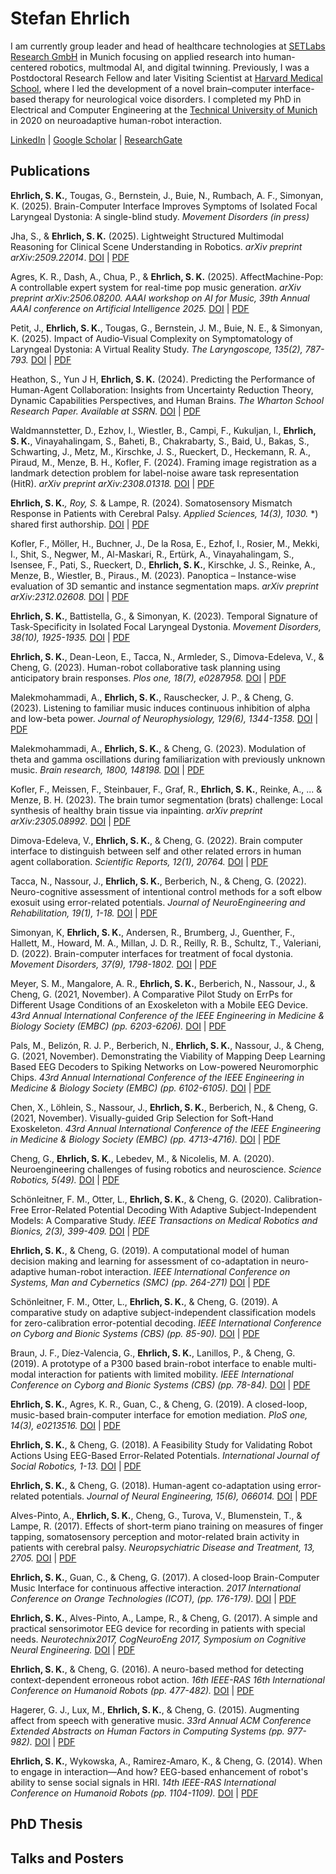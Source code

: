 # Stefan Ehrlich

I am currently group leader and head of healthcare technologies at [SETLabs Research GmbH](https://www.setlabs.de/) in Munich focusing on applied research into human-centered robotics, multmodal AI, and digital twinning.
Previously, I was a Postdoctoral Research Fellow and later Visiting Scientist at [Harvard Medical School](https://simonyanlab.meei.harvard.edu/), where I led the development of a novel brain–computer interface-based therapy for neurological voice disorders.
I completed my PhD in Electrical and Computer Engineering at the [Technical University of Munich](https://www.ce.cit.tum.de/ics/home/) in 2020 on neuroadaptive human-robot interaction.

[LinkedIn](https://www.linkedin.com/in/stefan-ehrlich-051b5173/) | [Google Scholar](https://scholar.google.de/citations?user=V9xkbsgAAAAJ&hl=en) | [ResearchGate](https://www.researchgate.net/profile/Stefan-Ehrlich-2)

## Publications

**Ehrlich, S. K.**, Tougas, G., Bernstein, J., Buie, N., Rumbach, A. F., Simonyan, K. (2025). Brain-Computer Interface Improves Symptoms of Isolated Focal Laryngeal Dystonia: A single-blind study. *Movement Disorders (in press)*

Jha, S., & **Ehrlich, S. K.** (2025). Lightweight Structured Multimodal Reasoning for Clinical Scene Understanding in Robotics. *arXiv preprint arXiv:2509.22014*. [DOI](https://arxiv.org/abs/2509.22014) | [PDF](/resources/2025_SceneUnderstanding.pdf)

Agres, K. R., Dash, A., Chua, P., & **Ehrlich, S. K.** (2025). AffectMachine-Pop: A controllable expert system for real-time pop music generation. *arXiv preprint arXiv:2506.08200. AAAI workshop on AI for Music, 39th Annual AAAI conference on Artificial Intelligence 2025.* [DOI]() | [PDF](/resources/2025_AAAI_AI_for_Music.pdf)

Petit, J., **Ehrlich, S. K.**, Tougas, G., Bernstein, J. M., Buie, N. E., & Simonyan, K. (2025). Impact of Audio‐Visual Complexity on Symptomatology of Laryngeal Dystonia: A Virtual Reality Study. *The Laryngoscope, 135(2), 787-793.* [DOI]() | [PDF](/resources/2024_vr_bci.pdf)

Heathon, S., Yun J H, **Ehrlich, S. K.** (2024). Predicting the Performance of Human-Agent Collaboration: Insights from Uncertainty Reduction Theory, Dynamic Capabilities Perspectives, and Human Brains. *The Wharton School Research Paper. Available at SSRN.* [DOI]() | [PDF](/resources/2024_HRI_ssrn.pdf)

Waldmannstetter, D., Ezhov, I., Wiestler, B., Campi, F., Kukuljan, I., **Ehrlich, S. K.**, Vinayahalingam, S., Baheti, B., Chakrabarty, S., Baid, U., Bakas, S., Schwarting, J., Metz, M., Kirschke, J. S., Rueckert, D., Heckemann, R. A., Piraud, M., Menze, B. H., Kofler, F. (2024). Framing image registration as a landmark detection problem for label-noise aware task representation (HitR). *arXiv preprint arXiv:2308.01318.* [DOI]() | [PDF](/resources/2024_hitR.pdf)

**Ehrlich, S. K.***, Roy, S.* & Lampe, R. (2024). Somatosensory Mismatch Response in Patients with Cerebral Palsy. *Applied Sciences, 14(3), 1030.* *) shared first authorship. [DOI]() | [PDF]()

Kofler, F., Möller, H., Buchner, J., De la Rosa, E., Ezhof, I., Rosier, M., Mekki, I., Shit, S., Negwer, M., Al-Maskari, R., Ertürk, A., Vinayahalingam, S., Isensee, F., Pati, S., Rueckert, D., **Ehrlich, S. K.**, Kirschke, J. S., Reinke, A., Menze, B., Wiestler, B., Piraus., M. (2023). Panoptica – Instance-wise evaluation of 3D semantic and instance segmentation maps. *arXiv preprint arXiv:2312.02608.* [DOI]() | [PDF]()

**Ehrlich, S. K.**, Battistella, G., & Simonyan, K. (2023). Temporal Signature of Task‐Specificity in Isolated Focal Laryngeal Dystonia. *Movement Disorders, 38(10), 1925-1935.* [DOI]() | [PDF]()

**Ehrlich, S. K.**, Dean-Leon, E., Tacca, N., Armleder, S., Dimova-Edeleva, V., & Cheng, G. (2023). Human-robot collaborative task planning using anticipatory brain responses. *Plos one, 18(7), e0287958.* [DOI]() | [PDF]()

Malekmohammadi, A., **Ehrlich, S. K.**, Rauschecker, J. P., & Cheng, G. (2023). Listening to familiar music induces continuous inhibition of alpha and low-beta power. *Journal of Neurophysiology, 129(6), 1344-1358.* [DOI]() | [PDF]()

Malekmohammadi, A., **Ehrlich, S. K.**, & Cheng, G. (2023). Modulation of theta and gamma oscillations during familiarization with previously unknown music. *Brain research, 1800, 148198.* [DOI]() | [PDF]()

Kofler, F., Meissen, F., Steinbauer, F., Graf, R., **Ehrlich, S. K.**, Reinke, A., ... & Menze, B. H. (2023). The brain tumor segmentation (brats) challenge: Local synthesis of healthy brain tissue via inpainting. *arXiv preprint arXiv:2305.08992.* [DOI]() | [PDF]()

Dimova-Edeleva, V., **Ehrlich, S. K.**, & Cheng, G. (2022). Brain computer interface to distinguish between self and other related errors in human agent collaboration. *Scientific Reports, 12(1), 20764.* [DOI]() | [PDF]()

Tacca, N., Nassour, J., **Ehrlich, S. K.**, Berberich, N., & Cheng, G. (2022). Neuro-cognitive assessment of intentional control methods for a soft elbow exosuit using error-related potentials. *Journal of NeuroEngineering and Rehabilitation, 19(1), 1-18.* [DOI]() | [PDF]()

Simonyan, K, **Ehrlich, S. K.**, Andersen, R., Brumberg, J., Guenther, F., Hallett, M., Howard, M. A., Millan, J. D. R., Reilly, R. B., Schultz, T., Valeriani, D. (2022). Brain-computer interfaces for treatment of focal dystonia. *Movement Disorders, 37(9), 1798-1802.* [DOI]() | [PDF]()

Meyer, S. M., Mangalore, A. R., **Ehrlich, S. K.**, Berberich, N., Nassour, J., & Cheng, G. (2021, November). A Comparative Pilot Study on ErrPs for Different Usage Conditions of an Exoskeleton with a Mobile EEG Device. *43rd Annual International Conference of the IEEE Engineering in Medicine & Biology Society (EMBC) (pp. 6203-6206).* [DOI]() | [PDF]()

Pals, M., Belizón, R. J. P., Berberich, N., **Ehrlich, S. K.**, Nassour, J., & Cheng, G. (2021, November). Demonstrating the Viability of Mapping Deep Learning Based EEG Decoders to Spiking Networks on Low-powered Neuromorphic Chips. *43rd Annual International Conference of the IEEE Engineering in Medicine & Biology Society (EMBC) (pp. 6102-6105).* [DOI]() | [PDF]()

Chen, X., Löhlein, S., Nassour, J., **Ehrlich, S. K.**, Berberich, N., & Cheng, G. (2021, November). Visually-guided Grip Selection for Soft-Hand Exoskeleton. *43rd Annual International Conference of the IEEE Engineering in Medicine & Biology Society (EMBC) (pp. 4713-4716).* [DOI]() | [PDF]()

Cheng, G., **Ehrlich, S. K.**, Lebedev, M., & Nicolelis, M. A. (2020). Neuroengineering challenges of fusing robotics and neuroscience. *Science Robotics, 5(49).* [DOI]() | [PDF]()

Schönleitner, F. M., Otter, L., **Ehrlich, S. K.**, & Cheng, G. (2020). Calibration-Free Error-Related Potential Decoding With Adaptive Subject-Independent Models: A Comparative Study. *IEEE Transactions on Medical Robotics and Bionics, 2(3), 399-409.* [DOI]() | [PDF]()

**Ehrlich, S. K.**, & Cheng, G. (2019). A computational model of human decision making and learning for assessment of co-adaptation in neuro-adaptive human-robot interaction. *IEEE International Conference on Systems, Man and Cybernetics (SMC) (pp. 264-271)* [DOI]() | [PDF]()

Schönleitner, F. M., Otter, L., **Ehrlich, S. K.**, & Cheng, G. (2019). A comparative study on adaptive subject-independent classification models for zero-calibration error-potential decoding. *IEEE International Conference on Cyborg and Bionic Systems (CBS) (pp. 85-90).* [DOI]() | [PDF]()

Braun, J. F., Díez-Valencia, G., **Ehrlich, S. K.**, Lanillos, P., & Cheng, G. (2019). A prototype of a P300 based brain-robot interface to enable multi-modal interaction for patients with limited mobility. *IEEE International Conference on Cyborg and Bionic Systems (CBS) (pp. 78-84).* [DOI]() | [PDF]()

**Ehrlich, S. K.**, Agres, K. R., Guan, C., & Cheng, G. (2019). A closed-loop, music-based brain-computer interface for emotion mediation. *PloS one, 14(3), e0213516.* [DOI]() | [PDF]()

**Ehrlich, S. K.**, & Cheng, G. (2018). A Feasibility Study for Validating Robot Actions Using EEG-Based Error-Related Potentials. *International Journal of Social Robotics, 1-13.* [DOI]() | [PDF]()

**Ehrlich, S. K.**, & Cheng, G. (2018). Human-agent co-adaptation using error-related potentials. *Journal of Neural Engineering, 15(6), 066014.* [DOI]() | [PDF]()

Alves-Pinto, A., **Ehrlich, S. K.**, Cheng, G., Turova, V., Blumenstein, T., & Lampe, R. (2017). Effects of short-term piano training on measures of finger tapping, somatosensory perception and motor-related brain activity in patients with cerebral palsy. *Neuropsychiatric Disease and Treatment, 13, 2705.* [DOI]() | [PDF]()

**Ehrlich, S. K.**, Guan, C., & Cheng, G. (2017). A closed-loop Brain-Computer Music Interface for continuous affective interaction. *2017 International Conference on Orange Technologies (ICOT), (pp. 176-179).* [DOI]() | [PDF]()

**Ehrlich, S. K.**, Alves-Pinto, A., Lampe, R., & Cheng, G. (2017). A simple and practical sensorimotor EEG device for recording in patients with special needs. *Neurotechnix2017, CogNeuroEng 2017, Symposium on Cognitive Neural Engineering.* [DOI]() | [PDF]()

**Ehrlich, S. K.**, & Cheng, G. (2016). A neuro-based method for detecting context-dependent erroneous robot action. *16th IEEE-RAS 16th International Conference on Humanoid Robots (pp. 477-482).* [DOI]() | [PDF]()

Hagerer, G. J., Lux, M., **Ehrlich, S. K.**, & Cheng, G. (2015). Augmenting affect from speech with generative music. *33rd Annual ACM Conference Extended Abstracts on Human Factors in Computing Systems (pp. 977-982).* [DOI]() | [PDF]()

**Ehrlich, S. K.**, Wykowska, A., Ramirez-Amaro, K., & Cheng, G. (2014). When to engage in interaction—And how? EEG-based enhancement of robot's ability to sense social signals in HRI. *14th IEEE-RAS International Conference on Humanoid Robots (pp. 1104-1109).* [DOI]() | [PDF]()

## PhD Thesis




## Talks and Posters


